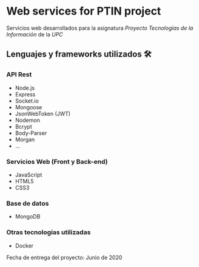 # Web services for PTIN project

Servicios web desarrollados para la asignatura _Proyecto Tecnologías de la Información_ 
de la _UPC_


## Lenguajes y frameworks utilizados 🛠️

### API Rest
- Node.js
- Express
- Socket.io
- Mongoose
- JsonWebToken (JWT)
- Nodemon
- Bcrypt
- Body-Parser
- Morgan
- ...

### Servicios Web (Front y Back-end)
- JavaScript
- HTML5
- CSS3

### Base de datos
- MongoDB

### Otras tecnologías utilizadas
- Docker


Fecha de entrega del proyecto: Junio de 2020




